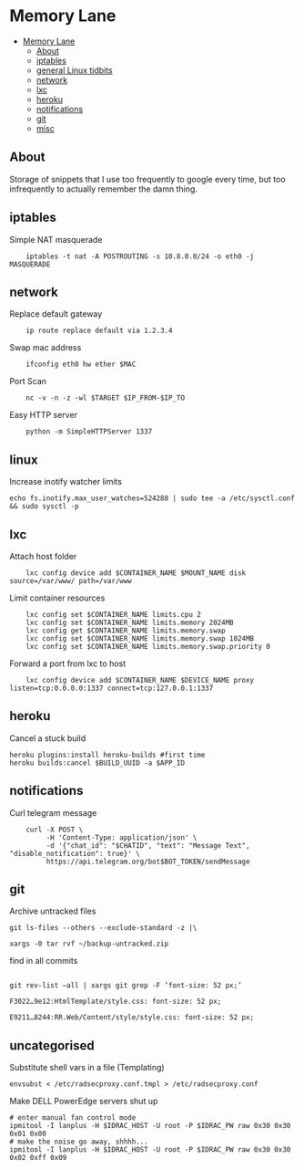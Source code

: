 # Memory Lane

* [Memory Lane](#memory-lane)
  * [About](#About)
  * [iptables](#iptables)
  * [general Linux tidbits](#linux)
  * [network](#network)
  * [lxc](#lxc)
  * [heroku](#heroku)
  * [notifications](#notifications)  
  * [git](#git)
  * [misc](#uncategorised)

## About

Storage of snippets that I use too frequently to google every time, but too infrequently to actually remember the damn thing.

## iptables

Simple NAT masquerade

```shell
    iptables -t nat -A POSTROUTING -s 10.8.0.0/24 -o eth0 -j MASQUERADE 
```

## network

Replace default gateway

```shell
    ip route replace default via 1.2.3.4
```

Swap mac address

```shell
    ifconfig eth0 hw ether $MAC
```

Port Scan

```shell
    nc -v -n -z -wl $TARGET $IP_FROM-$IP_TO
```

Easy HTTP server

```shell
    python -m SimpleHTTPServer 1337
```

## linux

Increase inotify watcher limits

```shell
echo fs.inotify.max_user_watches=524288 | sudo tee -a /etc/sysctl.conf && sudo sysctl -p
```

## lxc

Attach host folder

```shell
    lxc config device add $CONTAINER_NAME $MOUNT_NAME disk source=/var/www/ path=/var/www
```

Limit container resources

```shell
    lxc config set $CONTAINER_NAME limits.cpu 2
    lxc config set $CONTAINER_NAME limits.memory 2024MB
    lxc config get $CONTAINER_NAME limits.memory.swap 
    lxc config set $CONTAINER_NAME limits.memory.swap 1024MB
    lxc config set $CONTAINER_NAME limits.memory.swap.priority 0
```

Forward a port from lxc to host

```shell
    lxc config device add $CONTAINER_NAME $DEVICE_NAME proxy listen=tcp:0.0.0.0:1337 connect=tcp:127.0.0.1:1337
```

## heroku

Cancel a stuck build
```shell
heroku plugins:install heroku-builds #first time
heroku builds:cancel $BUILD_UUID -a $APP_ID
```

## notifications

Curl telegram message

```shell
	curl -X POST \
	     -H 'Content-Type: application/json' \
	     -d '{"chat_id": "$CHATID", "text": "Message Text", "disable_notification": true}' \
	     https://api.telegram.org/bot$BOT_TOKEN/sendMessage
```

## git

Archive untracked files

```
git ls-files --others --exclude-standard -z |\

xargs -0 tar rvf ~/backup-untracked.zip
```

find in all commits

```

git rev-list –all | xargs git grep -F ‘font-size: 52 px;’

F3022…9e12:HtmlTemplate/style.css: font-size: 52 px;

E9211…8244:RR.Web/Content/style/style.css: font-size: 52 px;
```

## uncategorised 

Substitute shell vars in a file (Templating)

```shell
envsubst < /etc/radsecproxy.conf.tmpl > /etc/radsecproxy.conf
```

Make DELL PowerEdge servers shut up

```shell
# enter manual fan control mode
ipmitool -I lanplus -H $IDRAC_HOST -U root -P $IDRAC_PW raw 0x30 0x30 0x01 0x00 
# make the noise go away, shhhh...
ipmitool -I lanplus -H $IDRAC_HOST -U root -P $IDRAC_PW raw 0x30 0x30 0x02 0xff 0x09
```
